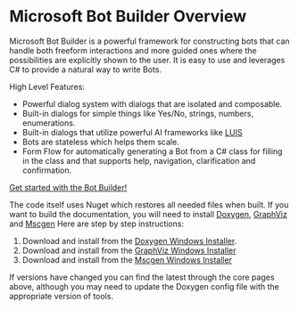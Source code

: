 # Microsoft Bot Builder Overview

Microsoft Bot Builder is a powerful framework for constructing bots that can handle both freeform interactions and more guided ones where the possibilities are explicitly shown to the user. It is easy to use and leverages C# to provide a natural way to write Bots.

High Level Features:
* Powerful dialog system with dialogs that are isolated and composable.  
* Built-in dialogs for simple things like Yes/No, strings, numbers, enumerations.  
* Built-in dialogs that utilize powerful AI frameworks like [LUIS](http://luis.ai)
* Bots are stateless which helps them scale.  
* Form Flow for automatically generating a Bot from a C# class for filling in the class and that supports help, navigation, clarification and confirmation.

[Get started with the Bot Builder!](http://docs.botframework.com/sdkreference/csharp/)

The code itself uses Nuget which restores all needed files when built.  If you want to build the documentation, 
you will need to install [Doxygen](http://www.stack.nl/~dimitri/doxygen/), [GraphViz](http://graphviz.org/) and [Mscgen](http://www.mcternan.me.uk/mscgen/)
Here are step by step instructions:

1. Download and install from the [Doxygen Windows Installer](http://ftp.stack.nl/pub/users/dimitri/doxygen-1.8.11-setup.exe).
2. Download and install from the [GraphViz Windows Installer](http://graphviz.org/pub/graphviz/stable/windows/graphviz-2.38.msi)
3. Download and install from the [Mscgen Windows Installer](http://www.mcternan.me.uk/mscgen/software/mscgen_0.20.exe)

If versions have changed you can find the latest through the core pages above, although you may need to update the Doxygen config file with the appropriate version of tools.
